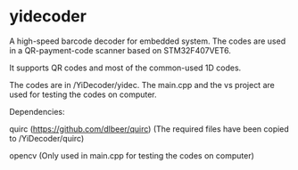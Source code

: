 # yidecoder

A high-speed barcode decoder for embedded system. The codes are used in a QR-payment-code scanner based on STM32F407VET6.

It supports QR codes and most of the common-used 1D codes.

The codes are in /YiDecoder/yidec. The main.cpp and the vs project are used for testing the codes on computer.

Dependencies:

quirc (https://github.com/dlbeer/quirc) (The required files have been copied to /YiDecoder/quirc)

opencv (Only used in main.cpp for testing the codes on computer)
